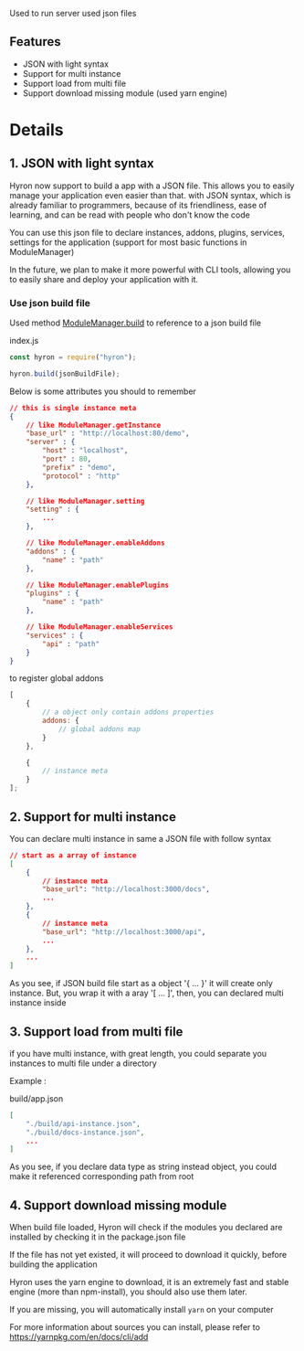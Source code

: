 Used to run server used json files

## Features

-   JSON with light syntax
-   Support for multi instance
-   Support load from multi file
-   Support download missing module (used yarn engine)

# Details

## 1. JSON with light syntax

Hyron now support to build a app with a JSON file. This allows you to easily manage your application even easier than that. with JSON syntax, which is already familiar to programmers, because of its friendliness, ease of learning, and can be read with people who don't know the code

You can use this json file to declare instances, addons, plugins, services, settings for the application (support for most basic functions in ModuleManager)

In the future, we plan to make it more powerful with CLI tools, allowing you to easily share and deploy your application with it.

### Use json build file

Used method [ModuleManager.build](../api-reference/ModuleManager.md#function_build) to reference to a json build file

index.js

```js
const hyron = require("hyron");

hyron.build(jsonBuildFile);
```

Below is some attributes you should to remember

```json
// this is single instance meta
{
    // like ModuleManager.getInstance
    "base_url" : "http://localhost:80/demo",
    "server" : {
        "host" : "localhost",
        "port" : 80,
        "prefix" : "demo",
        "protocol" : "http"
    },

    // like ModuleManager.setting
    "setting" : {
        ...
    },

    // like ModuleManager.enableAddons
    "addons" : {
        "name" : "path"
    },

    // like ModuleManager.enablePlugins
    "plugins" : {
        "name" : "path"
    },

    // like ModuleManager.enableServices
    "services" : {
        "api" : "path"
    }
}
```

to register global addons

```js
[
    {
        // a object only contain addons properties
        addons: {
            // global addons map
        }
    },

    {
        // instance meta
    }
];
```

## 2. Support for multi instance

You can declare multi instance in same a JSON file with follow syntax

```json
// start as a array of instance
[
    {
        // instance meta
        "base_url": "http://localhost:3000/docs",
        ...
    },
    {
        // instance meta
        "base_url": "http://localhost:3000/api",
        ...
    },
    ...
]
```

As you see, if JSON build file start as a object '{ ... }' it will create only instance. But, you wrap it with a aray '[ ... ]', then, you can declared multi instance inside

## 3. Support load from multi file

if you have multi instance, with great length, you could separate you instances to multi file under a directory

Example :

build/app.json

```json
[
    "./build/api-instance.json",
    "./build/docs-instance.json",
    ...
]
```

As you see, if you declare data type as string instead object, you could make it referenced corresponding path from root

## 4. Support download missing module

When build file loaded, Hyron will check if the modules you declared are installed by checking it in the package.json file

If the file has not yet existed, it will proceed to download it quickly, before building the application

Hyron uses the yarn engine to download, it is an extremely fast and stable engine (more than npm-install), you should also use them later.

If you are missing, you will automatically install `yarn` on your computer

For more information about sources you can install, please refer to https://yarnpkg.com/en/docs/cli/add
